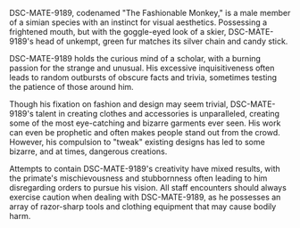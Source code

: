 DSC-MATE-9189, codenamed "The Fashionable Monkey," is a male member of a simian species with an instinct for visual aesthetics. Possessing a frightened mouth, but with the goggle-eyed look of a skier, DSC-MATE-9189's head of unkempt, green fur matches its silver chain and candy stick. 

DSC-MATE-9189 holds the curious mind of a scholar, with a burning passion for the strange and unusual. His excessive inquisitiveness often leads to random outbursts of obscure facts and trivia, sometimes testing the patience of those around him.

Though his fixation on fashion and design may seem trivial, DSC-MATE-9189's talent in creating clothes and accessories is unparalleled, creating some of the most eye-catching and bizarre garments ever seen. His work can even be prophetic and often makes people stand out from the crowd. However, his compulsion to "tweak" existing designs has led to some bizarre, and at times, dangerous creations.

Attempts to contain DSC-MATE-9189's creativity have mixed results, with the primate's mischievousness and stubbornness often leading to him disregarding orders to pursue his vision. All staff encounters should always exercise caution when dealing with DSC-MATE-9189, as he possesses an array of razor-sharp tools and clothing equipment that may cause bodily harm.